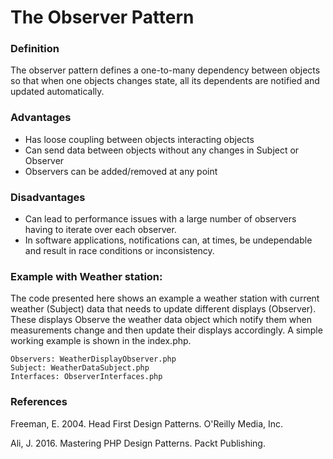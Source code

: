 # The Observer Pattern

### Definition
The observer pattern defines a one-to-many dependency between objects so that 
when one objects changes state, all its dependents are notified and updated 
automatically. 

### Advantages
* Has loose coupling between objects interacting objects
* Can send data between objects without any changes in Subject or Observer
* Observers can be added/removed at any point
### Disadvantages
* Can lead to performance issues with a large number of observers having to
iterate over each observer.
* In software applications, notifications can, at times, be undependable and 
result in race conditions or inconsistency. 

### Example with Weather station:
The code presented here shows an example a weather station with current weather (Subject)
data that needs to update different displays (Observer). These displays Observe
the weather data object which notify them when measurements change and then
update their displays accordingly. A simple working example is shown in the 
index.php. 

    Observers: WeatherDisplayObserver.php
    Subject: WeatherDataSubject.php
    Interfaces: ObserverInterfaces.php
    
### References
Freeman, E. 2004. Head First Design Patterns. O'Reilly Media, Inc.

Ali, J. 2016. Mastering PHP Design Patterns. Packt Publishing.